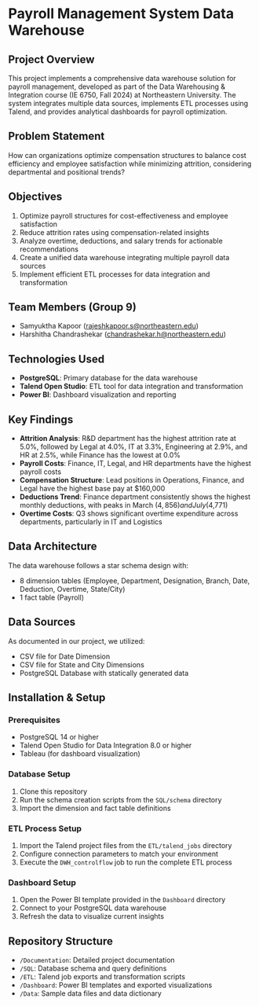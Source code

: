 # Payroll Management System Data Warehouse

## Project Overview
This project implements a comprehensive data warehouse solution for payroll management, developed as part of the Data Warehousing & Integration course (IE 6750, Fall 2024) at Northeastern University. The system integrates multiple data sources, implements ETL processes using Talend, and provides analytical dashboards for payroll optimization.

## Problem Statement
How can organizations optimize compensation structures to balance cost efficiency and employee satisfaction while minimizing attrition, considering departmental and positional trends?

## Objectives
1. Optimize payroll structures for cost-effectiveness and employee satisfaction
2. Reduce attrition rates using compensation-related insights
3. Analyze overtime, deductions, and salary trends for actionable recommendations
4. Create a unified data warehouse integrating multiple payroll data sources
5. Implement efficient ETL processes for data integration and transformation

## Team Members (Group 9)
- Samyuktha Kapoor (rajeshkapoor.s@northeastern.edu)
- Harshitha Chandrashekar (chandrashekar.h@northeastern.edu)

## Technologies Used
- **PostgreSQL**: Primary database for the data warehouse
- **Talend Open Studio**: ETL tool for data integration and transformation
- **Power BI**: Dashboard visualization and reporting

## Key Findings
- **Attrition Analysis**: R&D department has the highest attrition rate at 5.0%, followed by Legal at 4.0%, IT at 3.3%, Engineering at 2.9%, and HR at 2.5%, while Finance has the lowest at 0.0%
- **Payroll Costs**: Finance, IT, Legal, and HR departments have the highest payroll costs
- **Compensation Structure**: Lead positions in Operations, Finance, and Legal have the highest base pay at $160,000
- **Deductions Trend**: Finance department consistently shows the highest monthly deductions, with peaks in March ($4,856) and July ($4,771)
- **Overtime Costs**: Q3 shows significant overtime expenditure across departments, particularly in IT and Logistics

## Data Architecture
The data warehouse follows a star schema design with:
- 8 dimension tables (Employee, Department, Designation, Branch, Date, Deduction, Overtime, State/City)
- 1 fact table (Payroll)

## Data Sources
As documented in our project, we utilized:
- CSV file for Date Dimension
- CSV file for State and City Dimensions
- PostgreSQL Database with statically generated data

## Installation & Setup

### Prerequisites
- PostgreSQL 14 or higher
- Talend Open Studio for Data Integration 8.0 or higher
- Tableau (for dashboard visualization)

### Database Setup
1. Clone this repository
2. Run the schema creation scripts from the `SQL/schema` directory
3. Import the dimension and fact table definitions

### ETL Process Setup
1. Import the Talend project files from the `ETL/talend_jobs` directory
2. Configure connection parameters to match your environment
3. Execute the `DWH_controlflow` job to run the complete ETL process

### Dashboard Setup
1. Open the Power BI template provided in the `Dashboard` directory
2. Connect to your PostgreSQL data warehouse
3. Refresh the data to visualize current insights

## Repository Structure
- `/Documentation`: Detailed project documentation
- `/SQL`: Database schema and query definitions
- `/ETL`: Talend job exports and transformation scripts
- `/Dashboard`: Power BI templates and exported visualizations
- `/Data`: Sample data files and data dictionary
